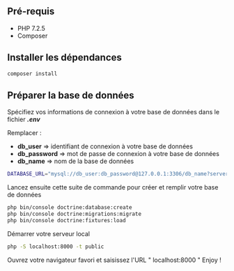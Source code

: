 ## Pré-requis

* PHP 7.2.5
* Composer


## Installer les dépendances

```bash
composer install
```

## Préparer la base de données

Spécifiez vos informations de connexion à votre base de données dans le fichier ***.env***

Remplacer :
  * **db_user** => identifiant de connexion à votre base de données
  * **db_password** => mot de passe de connexion à votre base de données
  * **db_name** => nom de la base de données

```bash
DATABASE_URL="mysql://db_user:db_password@127.0.0.1:3306/db_name?serverVersion=5.7"
```

Lancez ensuite cette suite de commande pour créer et remplir votre base de données

```bash
php bin/console doctrine:database:create
php bin/console doctrine:migrations:migrate
php bin/console doctrine:fixtures:load
```

Démarrer votre serveur local

```bash
php -S localhost:8000 -t public
```

Ouvrez votre navigateur favori et saisissez l'URL " localhost:8000 "
Enjoy !